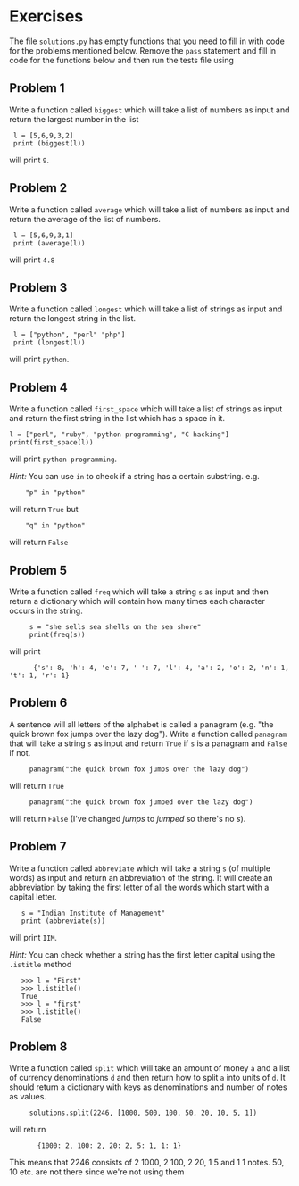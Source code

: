 # Exercises

The file `solutions.py` has empty functions that you need to fill in
with code for the problems mentioned below. Remove the `pass`
statement and fill in code for the functions below and then run the
tests file using


## Problem 1
Write a function called `biggest` which will take a list of numbers as
input and return the largest number in the list

     l = [5,6,9,3,2]
     print (biggest(l))

will print `9`.

## Problem 2
Write a function called `average` which will take a list of numbers as
input and return the average of the list of numbers.


     l = [5,6,9,3,1]
     print (average(l))
     
will print `4.8`

## Problem 3
Write a function called `longest` which will take a list of strings as
input and return the longest string in the list.

     l = ["python", "perl" "php"]
     print (longest(l))
     
will print `python`.

## Problem 4
Write a function called `first_space` which will take a list of
strings as input and return the first string in the list which has a
space in it.

    l = ["perl", "ruby", "python programming", "C hacking"]
    print(first_space(l))

will print `python programming`. 

*Hint:* You can use `in` to check if a string has a certain
substring. e.g. 
    
        "p" in "python"
        
will return `True` but

        "q" in "python"
        
will return `False`

## Problem 5
Write a function called `freq` which will take a string `s` as input
and then return a dictionary which will contain how many times each
character occurs in the string. 

         s = "she sells sea shells on the sea shore"
         print(freq(s))
         
will print


          {'s': 8, 'h': 4, 'e': 7, ' ': 7, 'l': 4, 'a': 2, 'o': 2, 'n': 1, 't': 1, 'r': 1}


## Problem 6
A sentence will all letters of the alphabet is called a panagram
(e.g. "the quick brown fox jumps over the lazy dog"). Write a function
called `panagram` that will take a string `s` as input and return
`True` if `s` is a panagram and `False` if not. 


         panagram("the quick brown fox jumps over the lazy dog")
         
will return `True`

         panagram("the quick brown fox jumped over the lazy dog")
         
will return `False` (I've changed *jumps* to *jumped* so there's no *s*).

## Problem 7
Write a function called `abbreviate` which will take a string `s` (of
multiple words) as input and return an abbreviation of the string. It
will create an abbreviation by taking the first letter of all the
words which start with a capital letter.

       s = "Indian Institute of Management"
       print (abbreviate(s))
       
will print `IIM`.

*Hint:* You can check whether a string has the first letter capital
using the `.istitle` method

       >>> l = "First"
       >>> l.istitle()
       True
       >>> l = "first"
       >>> l.istitle()
       False

## Problem 8
Write a function called `split` which will take an amount of money `a` and a
list of currency denominations `d` and then return how to split `a`
into units of `d`. It should return a dictionary with keys as
denominations and number of notes as values.

         solutions.split(2246, [1000, 500, 100, 50, 20, 10, 5, 1])


will return 

           {1000: 2, 100: 2, 20: 2, 5: 1, 1: 1}

This means that 2246 consists of 2 1000, 2 100, 2 20, 1 5 and 1 1
notes. 50, 10 etc. are not there since we're not using them



      

        



